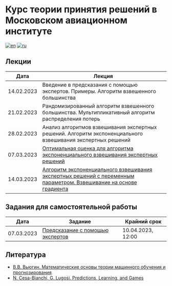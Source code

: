 # Курс теории принятия решений в Московском авиационном институте

[![en](https://img.shields.io/badge/lang-en-red.svg)](README.md)
[![ru](https://img.shields.io/badge/lang-ru-blue.svg)](README.ru.md)

## Лекции
| Дата       | Лекция  |
|------------|---------|
| 14.02.2023 | Введение в предсказания с помощью экспертов. Примеры. Алгоритм взвешенного большинства |
| 21.02.2023 | Рандомизированный алгоритм взвешенного большинства. Мультипликативный алгоритм распределения потерь |
| 28.02.2023 | Анализ алгоритмов взвешивания экспертных решений. Алгоритм экспоненциального взвешивания экспертных решений|
| 07.03.2023 | [Оптимальная оценка для алгоритма экспоненциального взвешивания экспертных решений](/lectures/lecture04.pdf) |
| 14.03.2023 | [Алгоритм экспоненциального взвешивания экспертных решений с переменным параметром. Взвешивание на основе градиента](/lectures/lecture05.pdf) |

## Задания для самостоятельной работы
| Дата       | Задание  | Крайний срок |
|------------|----------|--------------|
| 07.03.2023 | [Предсказание с помощью экспертов](./hw/hw1.pdf) | 10.04.2023, 12:00 |

## Литература

- [В.В. Вьюгин. Математические основы теории машинного обучения и прогнозирования](http://iitp.ru/upload/publications/6256/vyugin1.pdf)
- [N. Cesa-Bianchi, G. Lugosi. Predictions, Learning, and Games](https://www.ii.uni.wroc.pl/~lukstafi/pmwiki/uploads/AGT/Prediction_Learning_and_Games.pdf)
